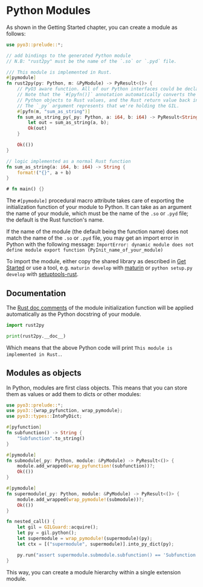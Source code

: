 # Python Modules

As shown in the Getting Started chapter, you can create a module as follows:

```rust
use pyo3::prelude::*;

// add bindings to the generated Python module
// N.B: "rust2py" must be the name of the `.so` or `.pyd` file.

/// This module is implemented in Rust.
#[pymodule]
fn rust2py(py: Python, m: &PyModule) -> PyResult<()> {
    // PyO3 aware function. All of our Python interfaces could be declared in a separate module.
    // Note that the `#[pyfn()]` annotation automatically converts the arguments from
    // Python objects to Rust values, and the Rust return value back into a Python object.
    // The `_py` argument represents that we're holding the GIL.
    #[pyfn(m, "sum_as_string")]
    fn sum_as_string_py(_py: Python, a: i64, b: i64) -> PyResult<String> {
        let out = sum_as_string(a, b);
        Ok(out)
    }

    Ok(())
}

// logic implemented as a normal Rust function
fn sum_as_string(a: i64, b: i64) -> String {
    format!("{}", a + b)
}

# fn main() {}
```

The `#[pymodule]` procedural macro attribute takes care of exporting the initialization function of your module to Python. It can take as an argument the name of your module, which must be the name of the `.so` or `.pyd` file; the default is the Rust function's name.

If the name of the module (the default being the function name) does not match the name of the `.so` or `.pyd` file, you may get an import error in Python with the following message:
`ImportError: dynamic module does not define module export function (PyInit_name_of_your_module)`

To import the module, either copy the shared library as described in [Get Started](./get_started.md) or use a tool, e.g. `maturin develop` with [maturin](https://github.com/PyO3/maturin) or `python setup.py develop` with [setuptools-rust](https://github.com/PyO3/setuptools-rust).

## Documentation

The [Rust doc comments](https://doc.rust-lang.org/stable/book/first-edition/comments.html) of the module initialization function will be applied automatically as the Python docstring of your module.

```python
import rust2py

print(rust2py.__doc__)
```

Which means that the above Python code will print `This module is implemented in Rust.`.

## Modules as objects

In Python, modules are first class objects. This means that you can store them as values or add them to dicts or other modules:

```rust
use pyo3::prelude::*;
use pyo3::{wrap_pyfunction, wrap_pymodule};
use pyo3::types::IntoPyDict;

#[pyfunction]
fn subfunction() -> String {
    "Subfunction".to_string()
}

#[pymodule]
fn submodule(_py: Python, module: &PyModule) -> PyResult<()> {
    module.add_wrapped(wrap_pyfunction!(subfunction))?;
    Ok(())
}

#[pymodule]
fn supermodule(_py: Python, module: &PyModule) -> PyResult<()> {
    module.add_wrapped(wrap_pymodule!(submodule))?;
    Ok(())
}

fn nested_call() {
    let gil = GILGuard::acquire();
    let py = gil.python();
    let supermodule = wrap_pymodule!(supermodule)(py);
    let ctx = [("supermodule", supermodule)].into_py_dict(py);

    py.run("assert supermodule.submodule.subfunction() == 'Subfunction'", None, Some(&ctx)).unwrap();
}
```

This way, you can create a module hierarchy within a single extension module.
